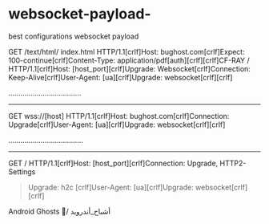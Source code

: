 # websocket-payload-
best configurations websocket payload 



GET /text/html/ index.html HTTP/1.1[crlf]Host: bughost.com[crlf]Expect: 100-continue[crlf]Content-Type: application/pdf[auth][crlf][crlf]CF-RAY / HTTP/1.1[crlf]Host: [host_port][crlf]Upgrade: Websocket[crlf]Connection: Keep-Alive[crlf]User-Agent: [ua][crlf]Upgrade: websocket[crlf][crlf]


....................................
____________________________________


GET wss://[host] HTTP/1.1[crlf]Host: bughost.com[crlf]Connection: Upgrade[crlf]User-Agent: [ua][crlf]Upgrade: websocket[crlf][crlf]



.....................................
_____________________________________




GET / HTTP/1.1[crlf]Host: [host_port][crlf]Connection: Upgrade, HTTP2-Settings
 > Upgrade: h2c [crlf]User-Agent: [ua][crlf]Upgrade: websocket[crlf][crlf]


Android Ghosts 👻/
أشباح_أندرويد
